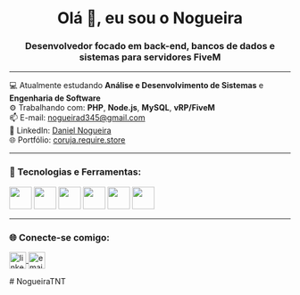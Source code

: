 <h1 align="center">Olá 👋, eu sou o Nogueira</h1>
<h3 align="center">Desenvolvedor focado em back-end, bancos de dados e sistemas para servidores FiveM</h3>

---

💻 Atualmente estudando **Análise e Desenvolvimento de Sistemas** e **Engenharia de Software**  
⚙️ Trabalhando com: **PHP**, **Node.js**, **MySQL**, **vRP/FiveM**  
📫 E-mail: nogueirad345@gmail.com  
🔗 LinkedIn: [Daniel Nogueira](https://linkedin.com/in/daniel-nogueira-64b556140)  
🌐 Portfólio: [coruja.require.store](https://coruja.require.store)

---

### 🧰 Tecnologias e Ferramentas:

<p align="left">
  <img src="https://cdn.jsdelivr.net/gh/devicons/devicon/icons/html5/html5-original.svg" width="40" height="40"/>
  <img src="https://cdn.jsdelivr.net/gh/devicons/devicon/icons/css3/css3-original.svg" width="40" height="40"/>
  <img src="https://cdn.jsdelivr.net/gh/devicons/devicon/icons/php/php-original.svg" width="40" height="40"/>
  <img src="https://cdn.jsdelivr.net/gh/devicons/devicon/icons/javascript/javascript-original.svg" width="40" height="40"/>
  <img src="https://cdn.jsdelivr.net/gh/devicons/devicon/icons/nodejs/nodejs-original.svg" width="40" height="40"/>
  <img src="https://cdn.jsdelivr.net/gh/devicons/devicon/icons/mysql/mysql-original.svg" width="40" height="40"/>
</p>

---

### 🌐 Conecte-se comigo:

<p align="left">
  <a href="https://linkedin.com/in/daniel-nogueira-64b556140" target="blank">
    <img align="center" src="https://cdn.jsdelivr.net/gh/devicons/devicon/icons/linkedin/linkedin-original.svg" alt="linkedin" height="30" width="30" />
  </a>
  <a href="mailto:nogueirad345@gmail.com">
    <img align="center" src="https://cdn-icons-png.flaticon.com/512/732/732200.png" alt="email" height="30" width="30" />
  </a>
</p>
# NogueiraTNT
